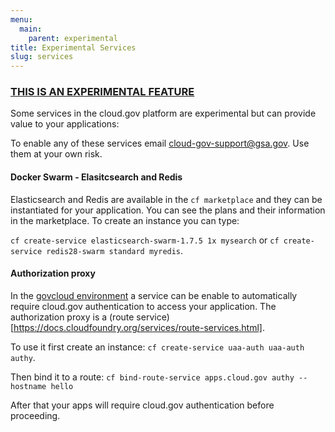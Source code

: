 ```yaml
---
menu:
  main:
    parent: experimental
title: Experimental Services
slug: services
---
```


### [THIS IS AN EXPERIMENTAL FEATURE](/apps/experimental/)

Some services in the cloud.gov platform are experimental but can provide value to your applications:

To enable any of these services email cloud-gov-support@gsa.gov. Use them at your own risk.

#### Docker Swarm - Elasitcsearch and Redis

Elasticsearch and Redis are available in the `cf marketplace` and they can be instantiated for your application. You can see the plans and their information in the marketplace. To create an instance you can type:

`cf create-service elasticsearch-swarm-1.7.5 1x mysearch` or `cf create-service redis28-swarm standard myredis`.


#### Authorization proxy

In the [govcloud environment](/apps/govcloud) a service can be enable to automatically require cloud.gov authentication to access your application. The authorization proxy is a (route service)[https://docs.cloudfoundry.org/services/route-services.html].

To use it first create an instance:
`cf create-service uaa-auth uaa-auth authy`.

Then bind it to a route:
`cf bind-route-service apps.cloud.gov authy --hostname hello`

After that your apps will require cloud.gov authentication before proceeding.
